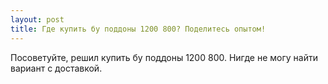 ```yaml
---
layout: post 
title: Где купить бу поддоны 1200 800? Поделитесь опытом!
--- 
```

Посоветуйте, решил купить бу поддоны 1200 800. Нигде не могу найти вариант с доставкой.

